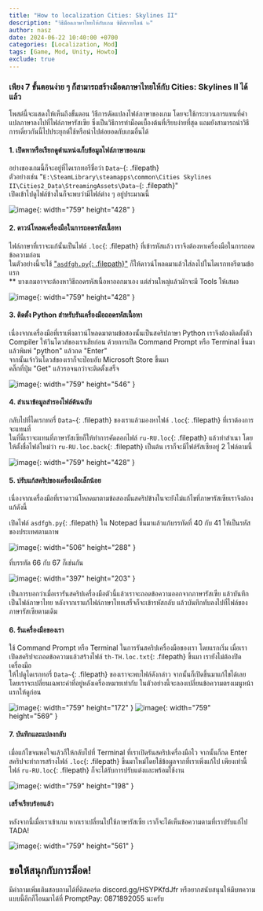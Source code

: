 ```yaml
---
title: "How to localization Cities: Skylines II"
description: "วิธีม็อดภาษาไทยให้กับเกม ซิตีสกายไลน์ ๒"
author: nasz
date: 2024-06-22 10:40:00 +0700
categories: [Localization, Mod]
tags: [Game, Mod, Unity, Howto]
exclude: true
---
```


### เพียง 7 ขั้นตอนง่าย ๆ ก็สามารถสร้างม็อดภาษาไทยให้กับ Cities: Skylines II ได้แล้ว

โพสต์นี้จะแสดงให้เห็นถึงขั้นตอน วิธีการดัดแปลงไฟล์ภาษาของเกม โดยจะใช้กระบวนการแทนที่คำแปลภาษาลงไปที่ไฟล์ภาษารัสเซีย
ซึ่งเป็นวิธีการทำม็อดเบื้องต้นที่เรียบง่ายที่สุด แถมยังสามารถนำวิธีการเดี่ยวกันนี้ไปประยุกต์ใช้หรือนำไปต่อยอดกับเกมอื่นได้

#### 1. เปิดหาหรือเรียกดูตำแหน่งเก็บข้อมูลไฟล์ภาษาของเกม

อย่างของเกมนี้ก็จะอยู่ที่ไดเรกทอรีชื่อว่า `Data~`{: .filepath}<br />
ตัวอย่างเช่น "`E:\SteamLibrary\steamapps\common\Cities Skylines II\Cities2_Data\StreamingAssets\Data~`{: .filepath}"<br />
เปิดเข้าไปดูไฟล์ข้างในก็จะพบว่ามีไฟล์ต่าง ๆ อยู่ประมาณนี้

![image](https://github.com/Nasz/Nasz/assets/384751/634d274c-244a-4547-b74a-e4e60c91455d){: width="759" height="428" }

#### 2. ดาวน์โหลดเครื่องมือในการถอดรหัสเนื้อหา

ไฟล์ภาษาที่เราจะแก้นั้นเป็นไฟล์ `.loc`{: .filepath} ที่เข้ารหัสแล้ว เราจึงต้องหาเครื่องมือในการถอดข้อความก่อน<br />
ในตัวอย่างนี้จะใช้ ["`asdfgh.py`{: .filepath}"](https://forum.paradoxplaza.com/forum/threads/cities-skylines-ii-en-us-loc-help-me-open-the-translation-tools-to-play-in-turkish.1603585/post-29220130)
ก็ให้ดาวน์โหลดมาแล้วใส่ลงไปในไดเรกทอรีตามข้อแรก<br />
\*\* บางเกมอาจจะต้องหาวิธีถอดรหัสเนื้อหาออกมาเอง แต่ส่วนใหญ่แล้วมักจะมี Tools ให้เสมอ

![image](https://github.com/Nasz/Nasz/assets/384751/ed2a8d72-a3e2-49ae-99d9-c2d95688ca1e){: width="759" height="428" }

#### 3. ติดตั้ง Python สำหรับรันเครื่องมือถอดรหัสเนื้อหา

เนื่องจากเครื่องมือที่เราเพิ่งดาวน์โหลดมาตามข้อสองนั้นเป็นสคริปภาษา Python เราจึงต้องติดตั้งตัว Compiler ให้วินโดวส์ของเราเสียก่อน ด้วยการเปิด Command Prompt หรือ Terminal ขึ้นมา<br />
แล้วพิมพ์ "python" แล้วกด "Enter"<br />
จากนั้นเจ้าวินโดวส์ของเราก็จะป๊อบอับ Microsoft Store ขึ้นมา<br />
คลิ๊กที่ปุ่ม "Get" แล้วรอจนกว่าจะติดตั้งเสร็จ

![image](https://github.com/Nasz/Nasz/assets/384751/397d248b-3c14-4d68-9370-e4825b9d8bd5){: width="759" height="546" }

#### 4. สำเนาข้อมูลสำรองไฟล์ต้นฉบับ

กลับไปที่ไดเรกทอรี่ `Data~`{: .filepath} ของเราแล้วมองหาไฟล์ `.loc`{: .filepath} ที่เราต้องการจะแทนที่<br />
ในที่นี้เราจะแทนที่ภาษารัสเซียก็ให้ทำการคัดลอกไฟล์ `ru-RU.loc`{: .filepath} แล้วทำสำเนา โดยให้ตั้งชื่อไฟล์ใหม่ว่า `ru-RU.loc.back`{: .filepath} เป็นต้น เราก็จะมีไฟล์รัสเซียอยู่ 2 ไฟล์ตามนี้

![image](https://github.com/Nasz/Nasz/assets/384751/aed9418f-1332-4850-be64-9b55ff474cf6){: width="759" height="428" }

#### 5. ปรับแก้สคริปของเครื่องมือเล็กน้อย

เนื่องจากเครื่องมือที่เราดาวน์โหลดมาตามข้อสองนั้นสคริปข้างในจะยังไม่แก้ไขที่ภาษารัสเซียเราจึงต้องแก้ดังนี้

เปิดไฟล์ `asdfgh.py`{: .filepath} ใน Notepad ขึ้นมาแล้วแก้บรรทัดที่ 40 กับ 41 ให้เป็นรหัสของประเทศตามภาพ

![image](https://github.com/Nasz/Nasz/assets/384751/2a599490-e65d-47f3-80c3-767ac987348b){: width="506" height="288" }

ที่บรรทัด 66 กับ 67 ก็เช่นกัน

![image](https://github.com/Nasz/Nasz/assets/384751/849be85f-67cb-4e84-8332-818c5602debd){: width="397" height="203" }

เป็นการบอกว่าเมื่อเรารันสคริปเครื่องมือตัวนี้แล้วเราจะถอดข้อความออกจากภาษารัสเซีย แล้วบันทึกเป็นไฟล์ภาษาไทย หลังจากเราแก้ไฟล์ภาษาไทยเสร็จก็จะเข้ารหัสกลับ
แล้วบันทึกทับลงไปที่ไฟล์ของภาษารัสเซียตามเดิม

#### 6. รันเครื่องมือของเรา

ใช้ Command Prompt หรือ Terminal ในการรันสคริปเครื่องมือของเรา
โดยแรกเริ่ม เมื่อเราเปิดสคริปจะถอดข้อความแล้วสร้างไฟล์ `th-TH.loc.txt`{: .filepath} ขึ้นมา เรายังไม่ต้องปิดเครื่องมือ<br />
ให้ไปดูไดเรกทอรี่ `Data~`{: .filepath} ของเราจะพบไฟล์ดังกล่าว จากนั้นก็เปิดขึ้นมาแก้ไขได้เลย<br />
โดยเราจะเปลี่ยนเฉพาะคำที่อยู่หลังเครื่องหมายเท่ากับ ในตัวอย่างนี้จะลองเปลี่ยนข้อความตรงเมนูหน้าแรกให้ดูก่อน

![image](https://github.com/Nasz/Nasz/assets/384751/c7ab3ad1-b22e-4801-8f2a-a0d7912babc3){: width="759" height="172" }
![image](https://github.com/Nasz/Nasz/assets/384751/138a98ac-442a-4669-8dd0-c004524801ec){: width="759" height="569" }

#### 7. บันทึกและแปลงกลับ

เมื่อแก้ไขจนพอใจแล้วก็ให้กลับไปที่ Terminal ที่เราเปิดรันสคริปเครื่องมือไว จากนั้นก็กด Enter สคริปจะทำการสร้างไฟล์ `.loc`{: .filepath}
ขึ้นมาใหม่โดยใช้ข้อมูลจากที่เราเพิ่งแก้ไป เพียงเท่านี้ไฟล์ `ru-RU.loc`{: .filepath} ก็จะได้รับการปรับแต่งและพร้อมใช้งาน

![image](https://github.com/Nasz/Nasz/assets/384751/99224111-9797-4f13-bfe3-c9b77ca121f6){: width="759" height="198" }

#### เสร็จเรียบร้อยแล้ว

หลังจากนี้เมื่อเราเข้าเกม หากเราเปลี่ยนไปใช้ภาษารัสเซีย เราก็จะได้เห็นข้อความตามที่เราปรับแก้ไป TADA!

![image](https://github.com/Nasz/Nasz/assets/384751/9542bcc4-d00a-45bc-93af-0b9710a45108){: width="759" height="561" }

## ขอให้สนุกกับการม็อด!

มีคำถามเพิ่มเติมสอบถามได้ที่ดิสคอร์ด discord.gg/HSYPKfdJfr หรือยากสนับสนุนให้มีบทความแบบนี้อีกก็โอนมาได้ที่ PromptPay: 0871892055 นะครับ
